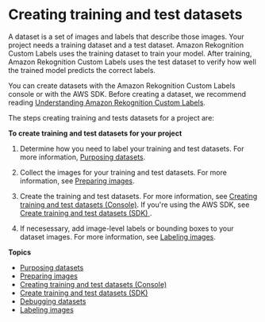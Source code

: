# Creating training and test datasets<a name="creating-datasets"></a>



A dataset is a set of images and labels that describe those images\. Your project needs a training dataset and a test dataset\. Amazon Rekognition Custom Labels uses the training dataset to train your model\. After training, Amazon Rekognition Custom Labels uses the test dataset to verify how well the trained model predicts the correct labels\.

You can create datasets with the Amazon Rekognition Custom Labels console or with the AWS SDK\. Before creating a dataset, we recommend reading [Understanding Amazon Rekognition Custom Labels](understanding-custom-labels.md)\.

The steps creating training and tests datasets for a project are:

**To create training and test datasets for your project**

1. Determine how you need to label your training and test datasets\. For more information, [Purposing datasets](md-dataset-purpose.md)\.

1. Collect the images for your training and test datasets\. For more information, see [Preparing images](md-prepare-images.md)\.

1. Create the training and test datasets\. For more information, see [Creating training and test datasets \(Console\)](md-create-dataset.md)\. If you're using the AWS SDK, see [Create training and test datasets \(SDK\) ](cd-create-dataset-sdk.md)\.

1. If necesessary, add image\-level labels or bounding boxes to your dataset images\. For more information, see [Labeling images](md-labeling-images.md)\.

**Topics**
+ [Purposing datasets](md-dataset-purpose.md)
+ [Preparing images](md-prepare-images.md)
+ [Creating training and test datasets \(Console\)](md-create-dataset.md)
+ [Create training and test datasets \(SDK\)](cd-create-dataset-sdk.md)
+ [Debugging datasets](debugging-datasets.md)
+ [Labeling images](md-labeling-images.md)